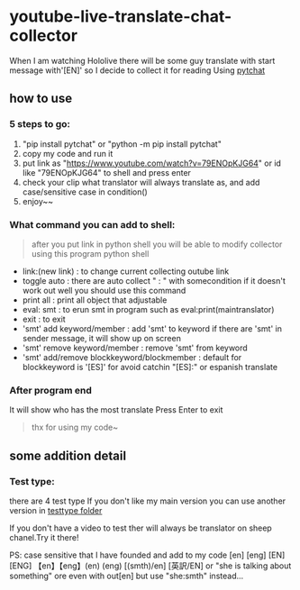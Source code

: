 # youtube-live-translate-chat-collector
When I am watching Hololive there will be some guy translate with start message with'[EN]' so I decide to collect it for reading
Using [pytchat]

## how to use

### 5 steps to go:
1) "pip install pytchat" or "python -m pip install pytchat"
2) copy my code and run it
3) put link as "https://www.youtube.com/watch?v=79ENOpKJG64" or id like "79ENOpKJG64" to shell and press enter
4) check your clip what translator will always translate as, and add case/sensitive case in condition()
5) enjoy~~

### What command you can add to shell:
> after you put link in python shell you will be able to modify collector using this program python shell
 * link:(new link)              : to change current collecting outube link
 * toggle auto                  : there are auto collect  " : "   with somecondition if it doesn't work out well you should use this command
 * print all                    : print all object that adjustable
 * eval: smt                    : to erun smt in program such as eval:print(maintranslator)
 * exit                         : to exit
 * 'smt' add  keyword/member    : add 'smt' to keyword if there are 'smt' in sender message, it will show up on screen
 * 'smt' remove keyword/member  : remove 'smt' from keyword
 * 'smt' add/remove blockkeyword/blockmember : default for blockkeyword is '[ES]' for avoid catchin "[ES]:" or espanish translate
 
### After program end
 It will show who has the most translate 
 Press Enter to exit

> thx for using my code~

## some addition detail

### Test type:
there are 4 test type
If you don't like my main version you can use another version in [testtype folder]

If you don't have a video to test ther will always be translator on sheep chanel.Try it there!

PS: case sensitive that I have founded and add to my code
[en] [eng] [EN] [ENG] 【en】【eng】(en) (eng) [(smth)/en]  [英訳/EN] or "she is talking about something" ore even with out[en] but use "she:smth" instead...


[pytchat]:<https://github.com/taizan-hokuto/pytchat>
[testtype folder]:<https://github.com/fah-OwO/youtube-live-translate-chat-collector/blob/master/testtype>
